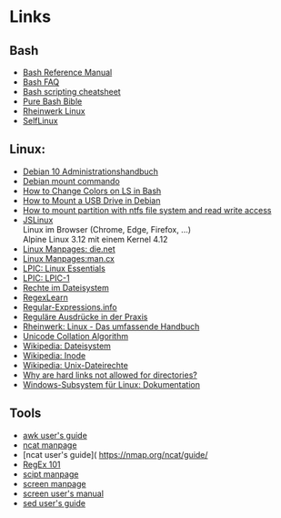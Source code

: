 # Links

## Bash

- [Bash Reference Manual](https://www.gnu.org/software/bash/manual/html_node/index.html)
- [Bash FAQ](https://mywiki.wooledge.org/BashFAQ/)
- [Bash scripting cheatsheet](https://devhints.io/bash)
- [Pure Bash Bible](https://github.com/tcauduro/pure-bash-bible)
- [Rheinwerk Linux](https://openbook.rheinwerk-verlag.de/linux/linux_kap11_001.html)
- [SelfLinux](https://www.selflinux.org/selflinux/html/shellprogrammierung.html)

## Linux:

- [Debian 10 Administrationshandbuch](https://debian-handbook.info/browse/de-DE/stable/index.html)
- [Debian mount commando](https://manpages.debian.org/bullseye/mount/mount.8.en.html)
- [How to Change Colors on LS in Bash](https://linuxhint.com/ls_colors_bash/)
- [How to Mount a USB Drive in Debian](https://linuxhint.com/mount_usb_drive_debian/)
- [How to mount partition with ntfs file system and read write access](https://linuxconfig.org/how-to-mount-partition-with-ntfs-file-system-and-read-write-access)
- [JSLinux](https://bellard.org/jslinux/vm.html?url=alpine-x86.cfg&mem=192)  
  Linux im Browser (Chrome, Edge, Firefox, ...)  
  Alpine Linux 3.12 mit einem Kernel 4.12
- [Linux Manpages: die.net](https://linux.die.net/man/)
- [Linux Manpages:man.cx](https://man.cx/)
- [LPIC: Linux Essentials](https://learning.lpi.org/pdfstore/LPI-Learning-Material-010-160-de.pdf)
- [LPIC: LPIC-1](https://learning.lpi.org/pdfstore/LPI-Learning-Material-101-500-de.pdf)
- [Rechte im Dateisystem](https://www.informatik-aktuell.de/betrieb/betriebssysteme/rechte-im-dateisystem-mehr-als-nur-rwx.html)
- [RegexLearn](https://regexlearn.com/)
- [ Regular-Expressions.info](https://www.regular-expressions.info/)
- [Reguläre Ausdrücke in der Praxis](https://de.wikipedia.org/wiki/Regul%C3%A4rer_Ausdruck#Regul%C3%A4re_Ausdr%C3%BCcke_in_der_Praxis)
- [Rheinwerk: Linux - Das umfassende Handbuch](https://openbook.rheinwerk-verlag.de/linux/index.html)
- [Unicode Collation Algorithm](https://unicode.org/reports/tr10/)
- [Wikipedia: Dateisystem](https://de.wikipedia.org/wiki/Dateisystem)
- [Wikipedia: Inode](https://de.wikipedia.org/wiki/Inode)
- [Wikipedia: Unix-Dateirechte](https://de.wikipedia.org/wiki/Unix-Dateirechte)
- [Why are hard links not allowed for directories?](https://askubuntu.com/questions/210741/why-are-hard-links-not-allowed-for-directories)
- [Windows-Subsystem für Linux: Dokumentation](https://docs.microsoft.com/de-de/windows/wsl/)

## Tools

- [awk user's guide](https://www.gnu.org/software/gawk/manual/gawk.html)
- [ncat manpage](https://man.cx/ncat)
- [ncat user's guide]( https://nmap.org/ncat/guide/
- [RegEx 101](https://regex101.com/)
- [scipt manpage](https://man.cx/script(1)/de)
- [screen manpage](https://man.cx/screen)
- [screen user's manual](https://www.gnu.org/software/screen/manual/)
- [sed user's guide](https://www.gnu.org/software/sed/manual/sed.html)

